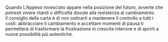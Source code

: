 Quando L'Appeso rovesciato appare nella posizione del futuro, avverte che potresti vivere ritardi o difficoltà dovute alla resistenza al cambiamento.  
Il consiglio della carta è di non ostinarti a mantenere il controllo a tutti i costi: abbracciare il cambiamento e accettare momenti di pausa ti permetterà di trasformare la frustrazione in crescita interiore e di aprirti a nuove possibilità più autentiche.
